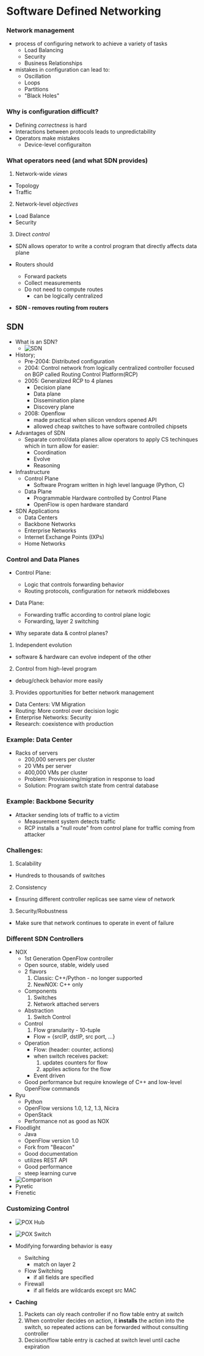 # Software Defined Networking

### Network management
* process of configuring network to achieve a variety of tasks
  * Load Balancing
  * Security
  * Business Relationships
* mistakes in configuration can lead to:
  * Oscillation
  * Loops
  * Partitions
  * "Black Holes"

### Why is configuration difficult?
* Defining *correctness* is hard
* Interactions between protocols leads to unpredictability
* Operators make mistakes
  * Device-level configuraiton

### What operators need (and what SDN provides)
1. Network-wide *views*
  * Topology
  * Traffic
2. Network-level *objectives*
  * Load Balance
  * Security
3. Direct *control*
  * SDN allows operator to write a control program that directly affects data plane

* Routers should 
  * Forward packets
  * Collect measurements
  * Do not need to compute routes 
    * can be logically centralized
* **SDN - removes routing from routers**

## SDN
* What is an SDN?
  * ![SDN](images/sdn.png)
* History;
  * Pre-2004: Distributed configuration
  * 2004: Control network from logically centralized controller focused on BGP called Routing Control Platform(RCP)
  * 2005: Generalized RCP to 4 planes
    * Decision plane
    * Data plane
    * Dissemination plane
    * Discovery plane
  * 2008: Openflow
    * made practical when silicon vendors opened API
    * allowed cheap switches to have software controlled chipsets
* Advantages of SDN
  * Separate control/data planes allow operators to apply CS techinques which in turn allow for easier:
    * Coordination
    * Evolve
    * Reasoning
* Infrastructure
  * Control Plane
    * Software Program written in high level language (Python, C)
  * Data Plane
    * Programmable Hardware controlled by Control Plane
    * OpenFlow is open hardware standard
* SDN Applications
  * Data Centers
  * Backbone Networks
  * Enterprise Networks
  * Internet Exchange Points (IXPs)
  * Home Networks

### Control and Data Planes
* Control Plane:
  * Logic that controls forwarding behavior
  * Routing protocols, configuration for network middleboxes
* Data Plane:
  * Forwarding traffic according to control plane logic
  * Forwarding, layer 2 switching

* Why separate data & control planes?
1. Independent evolution
  * software & hardware can evolve indepent of the other
2. Control from high-level program
  * debug/check behavior more easily
3. Provides opportunities for better network management
  * Data Centers: VM Migration
  * Routing: More control over decision logic
  * Enterprise Networks: Security
  * Research: coexistence with production

### Example: Data Center
* Racks of servers
  * 200,000 servers per cluster
  * 20 VMs per server
  * 400,000 VMs per cluster
  * Problem: Provisioning/migration in response to load
  * Solution: Program switch state from central database

### Example: Backbone Security
* Attacker sending lots of traffic to a victim
  * Measurement system detects traffic
  * RCP installs a "null route" from control plane for traffic coming from attacker

### Challenges:
1. Scalability
  * Hundreds to thousands of switches
2. Consistency
  * Ensuring different controller replicas see same view of network
3. Security/Robustness
  * Make sure that network continues to operate in event of failure

### Different SDN Controllers
* NOX
  * 1st Generation OpenFlow controller
  * Open source, stable, widely used
  * 2 flavors
    1. Classic: C++/Python - no longer supported
    2. NewNOX: C++ only
  * Components
    1. Switches
    2. Network attached servers
  * Abstraction
    1. Switch Control
  * Control
    1. Flow granularity - 10-tuple
      * Flow = {srcIP, dstIP, src port, ...}
  * Operation
    * Flow: (header: counter, actions)
    * when switch receives packet:
      1. updates counters for flow
      2. applies actions for the flow
    * Event driven
  * Good performance but require knowlege of C++ and low-level OpenFlow commands
* Ryu
  * Python
  * OpenFlow versions 1.0, 1.2, 1.3, Nicira
  * OpenStack
  * Performance not as good as NOX
* Floodlight
  * Java
  * OpenFlow version 1.0
  * Fork from "Beacon"
  * Good documentation
  * utilizes REST API
  * Good performance
  * steep learning curve
* ![Comparison](images/controllercomparison.png)
* Pyretic
* Frenetic

### Customizing Control
* ![POX Hub](images/poxhub.png)
* ![POX Switch](images/poxswitch.png)
* Modifying forwarding behavior is easy
  * Switching
    * match on layer 2
  * Flow Switching
    * if all fields are specified
  * Firewall
    * if all fields are wildcards except src MAC

* **Caching**
  1. Packets can oly reach controller if no flow table entry at switch
  2. When controller decides on action, it **installs** the action into the switch, so repeated actions can be forwarded without consulting controller
  3. Decision/flow table entry is cached at switch level until cache expiration
